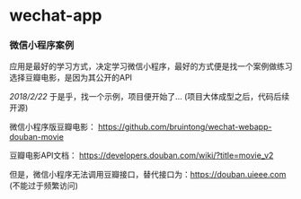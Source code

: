 # wechat-app

### 微信小程序案例

应用是最好的学习方式，决定学习微信小程序，最好的方式便是找一个案例做练习  选择豆瓣电影，是因为其公开的API

*2018/2/22*
于是乎，找一个示例，项目便开始了... (项目大体成型之后，代码后续开源)

微信小程序版豆瓣电影： https://github.com/bruintong/wechat-webapp-douban-movie

豆瓣电影API文档： https://developers.douban.com/wiki/?title=movie_v2

但是，微信小程序无法调用豆瓣接口，替代接口为：https://douban.uieee.com (不能过于频繁访问)